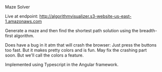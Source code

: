 Maze Solver

Live at endpoint: http://algorithmvisualizer.s3-website-us-east-1.amazonaws.com

Generate a maze and then find the shortest path solution using the breadth-first algorithm.

Does have a bug in it atm that will crash the browser: Just press the buttons too fast. But it makes pretty colors and is fun. May fix the crashing part soon. But we'll call the colors a feature.

Implemented using Typescript in the Angular framework.
